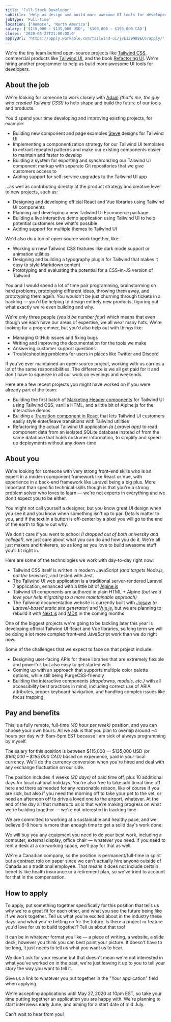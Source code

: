 ```yaml
---
title: 'Full-Stack Developer'
subtitle: 'Help us design and build more awesome UI tools for developers.'
jobType: 'Full-time'
location: ['Remote', 'North America']
salary: ['$115,000 – $135,000 USD', '$160,000 – $195,000 CAD']
closes: '2020-05-27T21:00:00.0'
applyUrl: 'https://apply.workable.com/tailwind-ui/j/E129989EC6/apply/'
---
```


We're the tiny team behind open-source projects like [Tailwind CSS](https://tailwindcss.com), commercial products like [Tailwind UI](https://tailwindui.com), and the book [Refactoring UI](https://refactoringui.com/book). We're hiring another programmer to help us build more awesome UI tools for developers.

## About the job

We're looking for someone to work closely with [Adam](https://twitter.com/adamwathan) _(that's me, the guy who created Tailwind CSS!)_ to help shape and build the future of our tools and products.

You'd spend your time developing and improving existing projects, for example:

- Building new component and page examples [Steve](https://twitter.com/steveschoger) designs for Tailwind UI
- Implementing a componentization strategy for our Tailwind UI templates to extract repeated patterns and make our existing components easier to maintain and faster to develop
- Building a system for exporting and synchronizing our Tailwind UI component markup with separate Git repositories that we give customers access to
- Adding support for self-service upgrades to the Tailwind UI app

...as well as contributing directly at the product strategy and creative level to new projects, such as:

- Designing and developing official React and Vue libraries using Tailwind UI components
- Planning and developing a new Tailwind UI Ecommerce package
- Building a live interactive demo application using Tailwind UI to help potential customers see what's possible
- Adding support for multiple themes to Tailwind UI

We'd also do a ton of open-source work together, like:

- Working on new Tailwind CSS features like dark mode support or animation utilities
- Designing and building a typography plugin for Tailwind that makes it easy to style Markdown content
- Prototyping and evaluating the potential for a CSS-in-JS version of Tailwind

You and I would spend a lot of time pair programming, brainstorming on hard problems, prototyping different ideas, throwing them away, and prototyping them again. You wouldn't be just churning through tickets in a backlog — you'd be helping to design entirely new products, figuring out what exactly we're even building and why.

We're only three people _(you'd be number four)_ which means that even though we each have our areas of expertise, we all wear many hats. We're looking for a programmer, but you'd also help out with things like:

- Managing GitHub issues and fixing bugs
- Writing and improving the documentation for the tools we make
- Answering customer support questions
- Troubleshooting problems for users in places like Twitter and Discord

If you've ever maintained an open-source project, working with us carries a lot of the same responsibilities. The difference is we all get paid for it and don't have to squeeze in all our work on evenings and weekends.

Here are a few recent projects you might have worked on if you were already part of the team:

- Building the first batch of [Marketing Header components](https://tailwindui.com/components/marketing/elements/headers) for Tailwind UI using Tailwind CSS, vanilla HTML, and a little bit of Alpine.js for the interactive demos
- Building a [Transition component in React](https://gist.github.com/adamwathan/e0a791aa0419098a7ece70028b2e641e) that lets Tailwind UI customers easily style enter/leave transitions with Tailwind utilities
- Refactoring the actual Tailwind UI application _(a Laravel app)_ to read component data from an isolated SQLite database instead of from the same database that holds customer information, to simplify and speed up deployments without any down-time

## About you

We're looking for someone with very strong front-end skills who is an expert in a modern component framework like React or Vue, with experience in a back-end framework like Laravel being a big plus. More important than specific technical skills though is that you're a strong problem solver who loves to learn — we're not experts in everything and we don't expect you to be either.

You might not call yourself a designer, but you know great UI design when you see it and you know when something isn't up to par. Details matter to you, and if the text in a button is off-center by a pixel you will go to the end of the earth to figure out why.

We don't care if you went to school _(I dropped out of both university and college!)_, we just care about what you can do and how you do it. We're all just makers and tinkerers, so as long as you love to build awesome stuff you'll fit right in.

Here are some of the technologies we work with day-to-day right now:

- Tailwind CSS itself is written in modern JavaScript _(and targets Node.js, not the browser)_, and tested with Jest
- The Tailwind UI web application is a traditional server-rendered Laravel 7 application, enhanced with a little bit of [Alpine.js](https://github.com/alpinejs/alpine)
- Tailwind UI components are authored in plain HTML + Alpine _(but we'd love your help migrating to a more maintainable approach)_
- The Tailwind documentation website is currently built with [Jigsaw](https://jigsaw.tighten.co/) _(a Laravel-based static site generator)_ and [Vue.js](https://vuejs.org/), but we are planning to rebuild it with [Next.js](https://nextjs.org/) and [MDX](https://github.com/mdx-js/mdx) in the coming months

One of the biggest projects we're going to be tackling later this year is developing official Tailwind UI React and Vue libraries, so long term we will be doing a lot more complex front-end JavaScript work than we do right now.

Some of the challenges that we expect to face on that project include:

- Designing user-facing APIs for these libraries that are extremely flexible and powerful, but also easy to get started with
- Coming up with an approach that supports multiple color palette options, while still being PurgeCSS-friendly
- Building the interactive components _(dropdowns, modals, etc.)_ with all accessibility best practices in mind, including correct use of ARIA attributes, proper keyboard navigation, and handling complex issues like focus trapping

## Pay and benefits

This is a fully remote, full-time _(40 hour per week)_ position, and you can choose your own hours. All we ask is that you plan to overlap around ~4 hours per day with 8am-5pm EST because I am sick of always programming by myself.

The salary for this position is between $115,000 — $135,000 USD _(or $160,000 – $195,000 CAD)_ based on experience, paid in your local currency. We'll do the currency conversion when you're hired and deal with any exchange fluctuation on our side.

The position includes 4 weeks _(20 days)_ of paid time off, plus 10 additional days for local national holidays. You're also free to take additional time off here and there as needed for any reasonable reason, like of course if you are sick, but also if you need the morning off to take your pet to the vet, or need an afternoon off to drive a loved one to the airport, whatever. At the end of the day all that matters to us is that we're making progress on what we're building together — we're not interested in tracking time.

We are committed to working at a sustainable and healthy pace, and we believe 6-8 hours is more than enough time to get a solid day's work done.

We will buy you any equipment you need to do your best work, including a computer, external display, office chair — whatever you need. If you need to rent a desk at a co-working space, we'll pay for that as well.

We're a Canadian company, so the position is permanent/full-time in spirit but a contract role on paper since we can't actually hire anyone outside of Canada as a traditional employee. That means it does not include certain benefits like health insurance or a retirement plan, so we've tried to account for that in the compensation.

## How to apply

To apply, put something together specifically for this position that tells us why we're a great fit for each other, and what you see the future being like if we work together. Tell us what you're excited about in the industry these days, and what you're betting on for the future. Is there a project or feature you'd love for us to build together? Tell us about that too!

It can be in whatever format you like — a piece of writing, a website, a slide deck, however you think you can best paint your picture. It doesn't have to be long, it just needs to tell us what you want us to hear.

We don't ask for your resume but that doesn't mean we're not interested in what you've worked on in the past, we're just leaving it up to you to tell your story the way you want to tell it.

Give us a link to whatever you put together in the "Your application" field when applying.

We're accepting applications until May 27, 2020 at 10pm EST, so take your time putting together an application you are happy with. We're planning to start interviews early June, and aiming for a start date of mid July.

Can't wait to hear from you!
